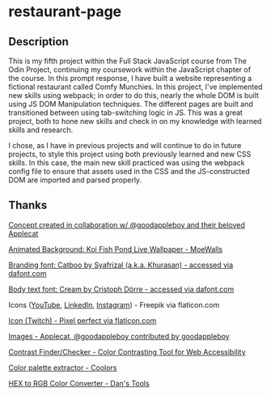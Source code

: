 # restaurant-page

## Description
This is my fifth project within the Full Stack JavaScript course from The Odin Project, continuing my coursework within the JavaScript chapter of the course. In this prompt response, I have built a website representing a fictional restaurant called Comfy Munchies. In this project, I've implemented new skills using webpack; in order to do this, nearly the whole DOM is built using JS DOM Manipulation techniques. The different pages are built and transitioned between using tab-switching logic in JS. This was a great project, both to hone new skills and check in on my knowledge with learned skills and research.

I chose, as I have in previous projects and will continue to do in future projects, to style this project using both previously learned and new CSS skills. In this case, the main new skill practiced was using the webpack config file to ensure that assets used in the CSS and the JS-constructed DOM are imported and parsed properly.

## Thanks
[Concept created in collaboration w/ @goodappleboy and their beloved Applecat](https://www.twitch.tv/goodappleboy)

[Animated Background: Koi Fish Pond Live Wallpaper - MoeWalls](https://moewalls.com/pixel-art/koi-fish-pond-live-wallpaper/)

[Branding font: Catboo by Syafrizal (a.k.a. Khurasan) - accessed via dafont.com](https://www.dafont.com/catboo.font)

[Body text font: Cream by Cristoph Dörre - accessed via dafont.com](https://www.dafont.com/cream-2.font)

Icons ([YouTube](https://www.flaticon.com/free-icon/youtube_1384060), [LinkedIn](https://www.flaticon.com/free-icon/linkedin_1384014), [Instagram](https://www.flaticon.com/free-icon/instagram_1384031)) - Freepik via flaticon.com

[Icon (Twitch) - Pixel perfect via flaticon.com](https://www.flaticon.com/free-icon/twitch_2111727)

[Images - Applecat, @goodappleboy contributed by goodappleboy](https://www.instagram.com/goodappleboy)

[Contrast Finder/Checker - Color Contrasting Tool for Web Accessibility](https://app.contrast-finder.org/?lang=en)

[Color palette extractor - Coolors](https://coolors.co/image-picker)

[HEX to RGB Color Converter - Dan's Tools](https://www.rgbtohex.net/hex-to-rgb/) 